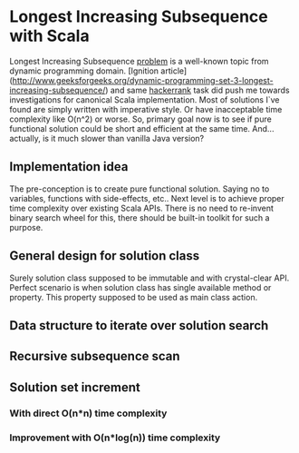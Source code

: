 # Longest Increasing Subsequence with Scala
Longest Increasing Subsequence 
[problem](https://en.wikipedia.org/wiki/Longest_increasing_subsequence) 
is a well-known topic from dynamic programming domain. 
[Ignition article]
(http://www.geeksforgeeks.org/dynamic-programming-set-3-longest-increasing-subsequence/)
and same [hackerrank](https://www.hackerrank.com/challenges/longest-increasing-subsequent)
task did push me towards investigations for canonical Scala implementation.
Most of solutions I`ve found are simply written with imperative style.
Or have inacceptable time complexity like O(n^2) or worse. 
So, primary goal now is to see if pure functional solution could be short and efficient at the same time.
And... actually, is it much slower than vanilla Java version?

## Implementation idea
The pre-conception is to create pure functional solution. 
Saying no to variables, functions with side-effects, etc..
Next level is to achieve proper time complexity over existing Scala APIs.
There is no need to re-invent binary search wheel for this, 
there should be built-in toolkit for such a purpose.

## General design for solution class
Surely solution class supposed to be immutable and with crystal-clear API.
Perfect scenario is when solution class has single available method or property.
This property supposed to be used as main class action.

## Data structure to iterate over solution search
## Recursive subsequence scan
## Solution set increment
### With direct O(n*n) time complexity
### Improvement with O(n*log(n)) time complexity
